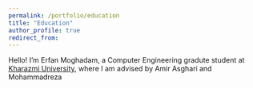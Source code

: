 ```yaml
---
permalink: /portfolio/education
title: "Education"
author_profile: true
redirect_from: 
---
```


Hello! I’m Erfan Moghadam, a Computer Engineering gradute student at [Kharazmi University](https://khu.ac.ir/en), where I am advised by Amir Asghari and Mohammadreza 

